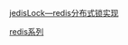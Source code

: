 

[jedisLock—redis分布式锁实现](http://www.cnblogs.com/0201zcr/p/5942748.html)


[redis系列](http://ifeve.com/category/redis/)
